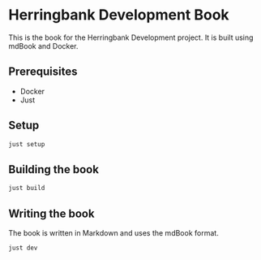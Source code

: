 # Herringbank Development Book

This is the book for the Herringbank Development project. It is built using mdBook and Docker.

## Prerequisites

- Docker
- Just

## Setup  

```bash
just setup
```

## Building the book

```bash
just build
```

## Writing the book

The book is written in Markdown and uses the mdBook format.

```bash
just dev
```
